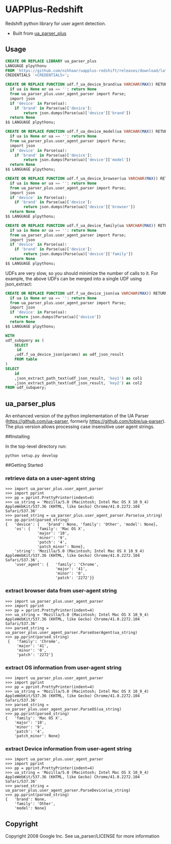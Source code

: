 # UAPPlus-Redshift
Redshift python library for user agent detection.
- Built from [ua_parser_plus](!https://github.com/edmodo/ua_parser_plus)

## Usage
```sql
CREATE OR REPLACE LIBRARY ua_parser_plus
LANGUAGE plpythonu 
FROM 'https://github.com/nihhaar/uapplus-redshift/releases/download/latest/uapplus-redshift.zip'
CREDENTIALS '<CREDENTIALS>';

CREATE OR REPLACE FUNCTION udf.f_ua_device_brand(ua VARCHAR(MAX)) RETURNS VARCHAR(MAX) IMMUTABLE as $$
  if ua is None or ua == '': return None
  from ua_parser_plus.user_agent_parser import Parse;
  import json
  if 'device' in Parse(ua):
    if 'brand' in Parse(ua)['device']:
        return json.dumps(Parse(ua)['device']['brand'])
  return None
$$ LANGUAGE plpythonu;

CREATE OR REPLACE FUNCTION udf.f_ua_device_model(ua VARCHAR(MAX)) RETURNS VARCHAR(MAX) IMMUTABLE as $$
  if ua is None or ua == '': return None
  from ua_parser_plus.user_agent_parser import Parse;
  import json
  if 'device' in Parse(ua):
    if 'brand' in Parse(ua)['device']:
        return json.dumps(Parse(ua)['device']['model'])
  return None
$$ LANGUAGE plpythonu;

CREATE OR REPLACE FUNCTION udf.f_ua_device_browser(ua VARCHAR(MAX)) RETURNS VARCHAR(MAX) IMMUTABLE as $$
  if ua is None or ua == '': return None
  from ua_parser_plus.user_agent_parser import Parse;
  import json
  if 'device' in Parse(ua):
    if 'brand' in Parse(ua)['device']:
        return json.dumps(Parse(ua)['device']['browser'])
  return None
$$ LANGUAGE plpythonu;

CREATE OR REPLACE FUNCTION udf.f_ua_device_family(ua VARCHAR(MAX)) RETURNS VARCHAR(MAX) IMMUTABLE as $$
  if ua is None or ua == '': return None
  from ua_parser_plus.user_agent_parser import Parse;
  import json
  if 'device' in Parse(ua):
    if 'brand' in Parse(ua)['device']:
        return json.dumps(Parse(ua)['device']['family'])
  return None
$$ LANGUAGE plpythonu;
```

UDFs are very slow, so you should minimize the number of calls to it. For example, the above UDFs can be merged into a single UDF using json_extract:
```sql
CREATE OR REPLACE FUNCTION udf.f_ua_device_json(ua VARCHAR(MAX)) RETURNS VARCHAR(MAX) IMMUTABLE as $$
  if ua is None or ua == '': return None
  from ua_parser_plus.user_agent_parser import Parse;
  import json
  if 'device' in Parse(ua):
    return json.dumps(Parse(ua)['device'])
  return None
$$ LANGUAGE plpythonu;

WITH
udf_subquery as (
    SELECT
     id
    ,udf.f_ua_device_json(params) as udf_json_result
    FROM table
)
SELECT
    id
    ,json_extract_path_text(udf_json_result, 'key1') as col1
    ,json_extract_path_text(udf_json_result, 'key2') as col2
FROM udf_subquery;
```


## ua_parser_plus
An enhanced version of the python implementation of the UA Parser (https://github.com/ua-parser, formerly https://github.com/tobie/ua-parser). The plus version allows processing case insensitive user agent strings.

##Installing

In the top-level directory run:
```
python setup.py develop
```

##Getting Started

### retrieve data on a user-agent string
```
>>> import ua_parser_plus.user_agent_parser
>>> import pprint
>>> pp = pprint.PrettyPrinter(indent=4)
>>> ua_string = 'Mozilla/5.0 (Macintosh; Intel Mac OS X 10_9_4) AppleWebKit/537.36 (KHTML, like Gecko) Chrome/41.0.2272.104 Safari/537.36'
>>> parsed_string = ua_parser_plus.user_agent_parser.Parse(ua_string)
>>> pp.pprint(parsed_string)
{   'device': {   'brand': None, 'family': 'Other', 'model': None},
    'os': {   'family': 'Mac OS X',
              'major': '10',
              'minor': '9',
              'patch': '4',
              'patch_minor': None},
    'string': 'Mozilla/5.0 (Macintosh; Intel Mac OS X 10_9_4) AppleWebKit/537.36 (KHTML, like Gecko) Chrome/41.0.2272.104 Safari/537.36',
    'user_agent': {   'family': 'Chrome',
                      'major': '41',
                      'minor': '0',
                      'patch': '2272'}}
```


### extract browser data from user-agent string

```
>>> import ua_parser_plus.user_agent_parser
>>> import pprint
>>> pp = pprint.PrettyPrinter(indent=4)
>>> ua_string = 'Mozilla/5.0 (Macintosh; Intel Mac OS X 10_9_4) AppleWebKit/537.36 (KHTML, like Gecko) Chrome/41.0.2272.104 Safari/537.36'
>>> parsed_string = ua_parser_plus.user_agent_parser.ParseUserAgent(ua_string)
>>> pp.pprint(parsed_string)
 {   'family': 'Chrome', 
	 'major': '41', 
	 'minor': '0', 
	 'patch': '2272'}
```

### extract OS information from user-agent string

```
>>> import ua_parser_plus.user_agent_parser
>>> import pprint
>>> pp = pprint.PrettyPrinter(indent=4)
>>> ua_string = 'Mozilla/5.0 (Macintosh; Intel Mac OS X 10_9_4) AppleWebKit/537.36 (KHTML, like Gecko) Chrome/41.0.2272.104 Safari/537.36'
>>> parsed_string = ua_parser_plus.user_agent_parser.ParseOS(ua_string)
>>> pp.pprint(parsed_string)
{   'family': 'Mac OS X',
    'major': '10',
    'minor': '9',
    'patch': '4',
    'patch_minor': None}
```

### extract Device information from user-agent string


```
>>> import ua_parser_plus.user_agent_parser
>>> import pprint
>>> pp = pprint.PrettyPrinter(indent=4)
>>> ua_string = 'Mozilla/5.0 (Macintosh; Intel Mac OS X 10_9_4) AppleWebKit/537.36 (KHTML, like Gecko) Chrome/41.0.2272.104 Safari/537.36'
>>> parsed_string = ua_parser_plus.user_agent_parser.ParseDevice(ua_string)
>>> pp.pprint(parsed_string)
{   'brand': None, 
	'family': 'Other', 
	'model': None}
```


## Copyright

Copyright 2008 Google Inc. See ua_parser/LICENSE for more information 

